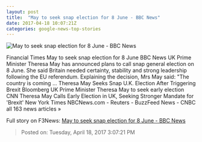 ```yaml
---
layout: post
title:  "May to seek snap election for 8 June - BBC News"
date: 2017-04-18 10:07:21Z
categories: google-news-top-stories
---
```


![May to seek snap election for 8 June - BBC News](https://ichef.bbci.co.uk/news/1024/cpsprodpb/A896/production/_95685134_a6e68117-e547-4ca1-8007-aad010f772e6.jpg)

Financial Times May to seek snap election for 8 June BBC News UK Prime Minister Theresa May has announced plans to call snap general election on 8 June. She said Britain needed certainty, stability and strong leadership following the EU referendum. Explaining the decision, Mrs May said: "The country is coming ... Theresa May Seeks Snap U.K. Election After Triggering Brexit Bloomberg UK Prime Minister Theresa May to seek early election CNN Theresa May Calls Early Election in UK, Seeking Stronger Mandate for 'Brexit' New York Times NBCNews.com - Reuters - BuzzFeed News - CNBC all 163 news articles »


Full story on F3News: [May to seek snap election for 8 June - BBC News](http://www.f3nws.com/n/QBzC2H)

> Posted on: Tuesday, April 18, 2017 3:07:21 PM
